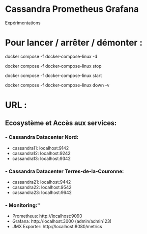 # Cassandra Prometheus Grafana
Expérimentations

# Pour lancer / arrêter / démonter : 

docker compose -f docker-compose-linux -d

docker compose -f docker-compose-linux stop

docker compose -f docker-compose-linux start

docker compose -f docker-compose-linux down -v

# URL : 

## Ecosystème et Accès aux services:

### - Cassandra Datacenter Nord:
* cassandra11: localhost:9142
* cassandra12: localhost:9242 
* cassandra13: localhost:9342

### - Cassandra Datacenter Terres-de-la-Couronne:
* cassandra21: localhost:9442
* cassandra22: localhost:9542
* cassandra23: localhost:9642

### - Monitoring:"
* Prometheus: http://localhost:9090
* Grafana: http://localhost:3000 (admin/admin123)
* JMX Exporter: http://localhost:8080/metrics
